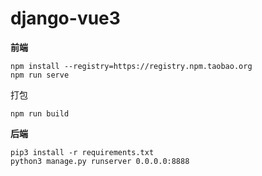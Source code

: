 # django-vue3

 **前端** 

```
npm install --registry=https://registry.npm.taobao.org
npm run serve
```

打包

```
npm run build
```


**后端** 

```
pip3 install -r requirements.txt
python3 manage.py runserver 0.0.0.0:8888

```

